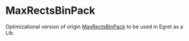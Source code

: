 # MaxRectsBinPack

Optimizational version of origin [MaxRectsBinPack](https://github.com/06wj/MaxRectsBinPack) to be used in Egret as a Lib.